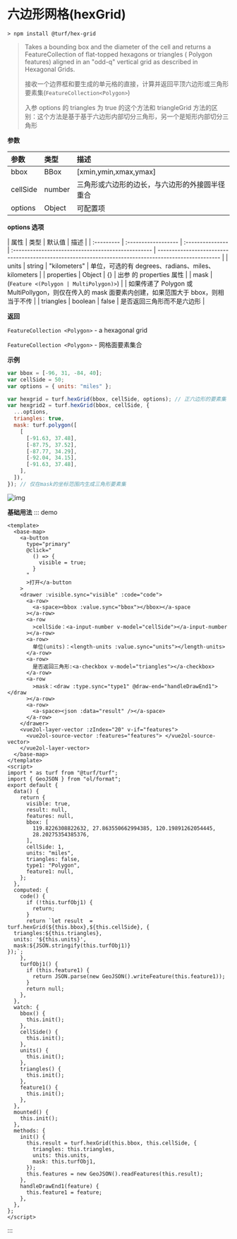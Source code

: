 # 六边形网格(hexGrid)

```
> npm install @turf/hex-grid
```

> Takes a bounding box and the diameter of the cell and returns a FeatureCollection of flat-topped hexagons or triangles ( Polygon features) aligned in an "odd-q" vertical grid as described in Hexagonal Grids.
>
> 接收一个边界框和要生成的单元格的直接，计算并返回平顶六边形或三角形要素集(`FeatureCollection<Polygon>`)
>
> 入参 options 的 triangles 为 true 的这个方法和 triangleGrid 方法的区别：这个方法是基于基于六边形内部切分三角形，另一个是矩形内部切分三角形

**参数**

| 参数     | 类型   | 描述                                           |
| :------- | :----- | :--------------------------------------------- |
| bbox     | BBox   | [xmin,ymin,xmax,ymax]                          |
| cellSide | number | 三角形或六边形的边长，与六边形的外接圆半径重合 |
| options  | Object | 可配置项                                       |

**options 选项**

| 属性       | 类型                | 默认值           | 描述                                               |
| :--------- | :------------------ | :--------------- | :------------------------------------------------- | ---------------------------------------------------------------------------------------------------- |
| units      | string              | "kilometers"     | 单位，可选的有 degrees、radians、miles、kilometers |
| properties | Object              | {}               | 出参 的 properties 属性                            |
| mask       | (`Feature <(Polygon | MultiPolygon)>`) |                                                    | 如果传递了 Polygon 或 MultiPollygon，则仅在传入的 mask 面要素内创建，如果范围大于 bbox，则相当于不传 |
| triangles  | boolean             | false            | 是否返回三角形而不是六边形                         |

**返回**

`FeatureCollection <Polygon>` - a hexagonal grid

`FeatureCollection <Polygon>` - 网格面要素集合

**示例**

```js
var bbox = [-96, 31, -84, 40];
var cellSide = 50;
var options = { units: "miles" };

var hexgrid = turf.hexGrid(bbox, cellSide, options); // 正六边形的要素集
var hexgrid2 = turf.hexGrid(bbox, cellSide, {
  ...options,
  triangles: true,
  mask: turf.polygon([
    [
      [-91.63, 37.48],
      [-87.75, 37.52],
      [-87.77, 34.29],
      [-92.04, 34.15],
      [-91.63, 37.48],
    ],
  ]),
}); // 仅在mask的坐标范围内生成三角形要素集
```

![img](https://pzy-images.oss-cn-hangzhou.aliyuncs.com/img/hexGrid.53be975c.webp)

**基础用法**
::: demo

```vue
<template>
  <base-map>
    <a-button
      type="primary"
      @click="
        () => {
          visible = true;
        }
      "
      >打开</a-button
    >
    <drawer :visible.sync="visible" :code="code">
      <a-row>
        <a-space><bbox :value.sync="bbox"></bbox></a-space
      ></a-row>
      <a-row
        >cellSide：<a-input-number v-model="cellSide"></a-input-number
      ></a-row>
      <a-row>
        单位(units)：<length-units :value.sync="units"></length-units>
      </a-row>
      <a-row>
        是否返回三角形:<a-checkbox v-model="triangles"></a-checkbox>
      </a-row>
      <a-row
        >mask：<draw :type.sync="type1" @draw-end="handleDrawEnd1"></draw
      ></a-row>
      <a-row>
        <a-space><json :data="result" /></a-space>
      </a-row>
    </drawer>
    <vue2ol-layer-vector :zIndex="20" v-if="features">
      <vue2ol-source-vector :features="features"> </vue2ol-source-vector>
    </vue2ol-layer-vector>
  </base-map>
</template>
<script>
import * as turf from "@turf/turf";
import { GeoJSON } from "ol/format";
export default {
  data() {
    return {
      visible: true,
      result: null,
      features: null,
      bbox: [
        119.8226308822632, 27.863550662994385, 120.19891262054445,
        28.20275354385376,
      ],
      cellSide: 1,
      units: "miles",
      triangles: false,
      type1: "Polygon",
      feature1: null,
    };
  },
  computed: {
    code() {
      if (!this.turfObj1) {
        return;
      }
      return `let result  = turf.hexGrid(${this.bbox},${this.cellSide}, {
  triangles:${this.triangles},
  units: '${this.units}',
  mask:${JSON.stringify(this.turfObj1)}
});`;
    },
    turfObj1() {
      if (this.feature1) {
        return JSON.parse(new GeoJSON().writeFeature(this.feature1));
      }
      return null;
    },
  },
  watch: {
    bbox() {
      this.init();
    },
    cellSide() {
      this.init();
    },
    units() {
      this.init();
    },
    triangles() {
      this.init();
    },
    feature1() {
      this.init();
    },
  },
  mounted() {
    this.init();
  },
  methods: {
    init() {
      this.result = turf.hexGrid(this.bbox, this.cellSide, {
        triangles: this.triangles,
        units: this.units,
        mask: this.turfObj1,
      });
      this.features = new GeoJSON().readFeatures(this.result);
    },
    handleDrawEnd1(feature) {
      this.feature1 = feature;
    },
  },
};
</script>
```

:::
